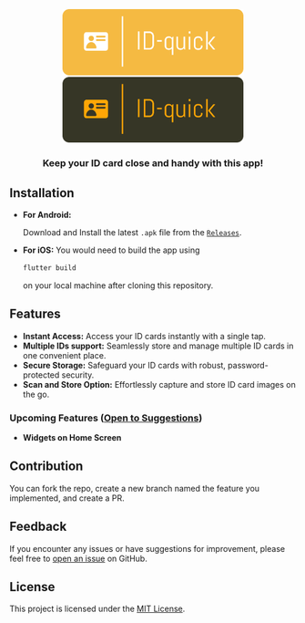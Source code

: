 <p align="center">
  <a href="https://github.com/sudo-boo/id-quick/#gh-light-mode-only">
    <img src="/assets/icons/logo-light.png" width="318px" alt="id-quick logo"/>
  </a>
  <a href="https://github.com/sudo-boo/id-quick/#gh-dark-mode-only">
    <img src="/assets/icons/logo-dark.png" width="318px" alt="id-quick logo"/>
  </a>
</p>


<h3 align="center">Keep your ID card close and handy with this app!</h3>

## Installation

- **For Android:**

  Download and Install the latest `.apk` file from the [`Releases`](https://github.com/sudo-boo/id-quick/releases).
  
- **For iOS:** You would need to build the app using
  
  ```bash
  flutter build
  ```
  on your local machine after cloning this repository.

## Features

- **Instant Access:** Access your ID cards instantly with a single tap.
- **Multiple IDs support:** Seamlessly store and manage multiple ID cards in one convenient place.
- **Secure Storage:** Safeguard your ID cards with robust, password-protected security.
- **Scan and Store Option:** Effortlessly capture and store ID card images on the go.

### Upcoming Features ([Open to Suggestions](https://github.com/sudo-boo/id-quick/issues/new))
- **Widgets on Home Screen**


## Contribution

You can fork the repo, create a new branch named the feature you implemented, and create a PR.

## Feedback

If you encounter any issues or have suggestions for improvement, please feel free to [open an issue](https://github.com/sudo-boo/id-quick/issues) on GitHub.

## License

This project is licensed under the [MIT License](LICENSE).

